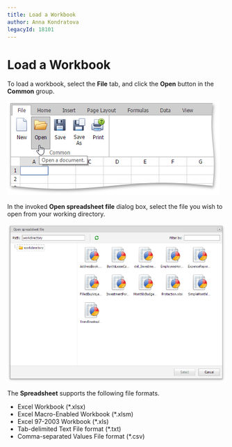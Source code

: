 ```yaml
---
title: Load a Workbook
author: Anna Kondratova
legacyId: 18101
---
```

# Load a Workbook
To load a workbook, select the **File** tab, and click the **Open** button in the **Common** group. 

![EUD_ASPxSpreadsheet_LoadWorkbook](../../../images/img25923.png)

In the invoked **Open spreadsheet file** dialog box, select the file you wish to open from your working directory.

![EUD_ASPxSpreadsheet_OpenDialog](../../../images/img25924.png)

The **Spreadsheet** supports the following file formats.
* Excel Workbook (*.xlsx)
* Excel Macro-Enabled Workbook (*.xlsm)
* Excel 97-2003 Workbook (*.xls)
* Tab-delimited Text File format (*.txt)
* Comma-separated Values File format (*.csv)